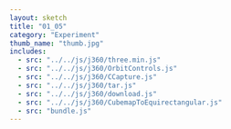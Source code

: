 ```yaml
---
layout: sketch
title: "01_05"
category: "Experiment"
thumb_name: "thumb.jpg"
includes:
  - src: "../../js/j360/three.min.js"
  - src: "../../js/j360/OrbitControls.js"
  - src: "../../js/j360/CCapture.js"
  - src: "../../js/j360/tar.js"
  - src: "../../js/j360/download.js"
  - src: "../../js/j360/CubemapToEquirectangular.js"
  - src: "bundle.js"
---
```

